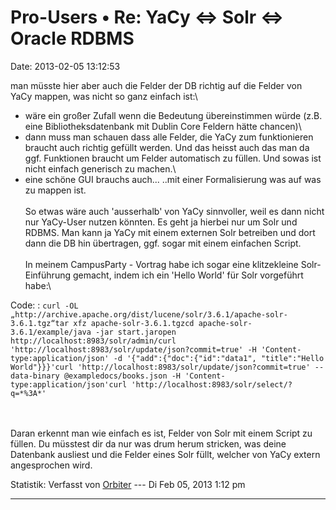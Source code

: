 Pro-Users • Re: YaCy \<=\> Solr \<=\> Oracle RDBMS
==================================================

Date: 2013-02-05 13:12:53

man müsste hier aber auch die Felder der DB richtig auf die Felder von
YaCy mappen, was nicht so ganz einfach ist:\
- wäre ein großer Zufall wenn die Bedeutung übereinstimmen würde (z.B.
eine Bibliotheksdatenbank mit Dublin Core Feldern hätte chancen)\
- dann muss man schauen dass alle Felder, die YaCy zum funktionieren
braucht auch richtig gefüllt werden. Und das heisst auch das man da ggf.
Funktionen braucht um Felder automatisch zu füllen. Und sowas ist nicht
einfach generisch zu machen.\
- eine schöne GUI brauchs auch\... ..mit einer Formalisierung was auf
was zu mappen ist.\
\
So etwas wäre auch \'ausserhalb\' von YaCy sinnvoller, weil es dann
nicht nur YaCy-User nutzen könnten. Es geht ja hierbei nur um Solr und
RDBMS. Man kann ja YaCy mit einem externen Solr betreiben und dort dann
die DB hin übertragen, ggf. sogar mit einem einfachen Script.\
\
In meinem CampusParty - Vortrag habe ich sogar eine klitzekleine
Solr-Einführung gemacht, indem ich ein \'Hello World\' für Solr
vorgeführt habe:\

Code: 
:   `curl -OL „http://archive.apache.org/dist/lucene/solr/3.6.1/apache-solr-3.6.1.tgz“tar xfz apache-solr-3.6.1.tgzcd apache-solr-3.6.1/example/java -jar start.jaropen http://localhost:8983/solr/admin/curl 'http://localhost:8983/solr/update/json?commit=true' -H 'Content-type:application/json' -d '{"add":{"doc":{"id":"data1", "title":"Hello World"}}}'curl 'http://localhost:8983/solr/update/json?commit=true' --data-binary @exampledocs/books.json -H 'Content-type:application/json'curl 'http://localhost:8983/solr/select/?q=*%3A*'`

\
\
Daran erkennt man wie einfach es ist, Felder von Solr mit einem Script
zu füllen. Du müsstest dir da nur was drum herum stricken, was deine
Datenbank ausliest und die Felder eines Solr füllt, welcher von YaCy
extern angesprochen wird.

Statistik: Verfasst von
[Orbiter](http://forum.yacy-websuche.de/memberlist.php?mode=viewprofile&u=2)
--- Di Feb 05, 2013 1:12 pm

------------------------------------------------------------------------
